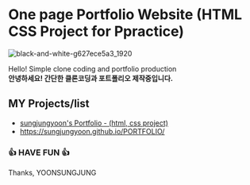 # One page Portfolio Website (HTML CSS Project for Ppractice)


 ![black-and-white-g627ece5a3_1920](https://user-images.githubusercontent.com/87048278/146387477-b213b954-af65-4e34-90e6-8232a28a20cf.jpg)

Hello! Simple clone coding and portfolio production   
<b>안녕하세요! 간단한 클론코딩과 포트폴리오 제작중입니다.</b>


## MY Projects/list

 - [sungjungyoon's Portfolio - (html, css project)](https://github.com/sungjungyoon/)
 -  https://sungjungyoon.github.io/PORTFOLIO/
 
  

### 👍 HAVE FUN 👍
Thanks, YOONSUNGJUNG


